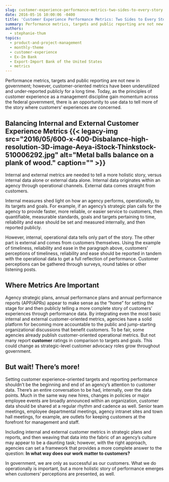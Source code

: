 ```yaml
---
slug: customer-experience-performance-metrics-two-sides-to-every-story
date: 2016-05-16 10:00:06 -0400
title: 'Customer Experience Performance Metrics: Two Sides to Every Story'
summary: Performance metrics, targets and public reporting are not new in government; however, customer-oriented metrics have been underutilized and under-reported publicly for a long time. Today, as the principles of customer experience as a management discipline gain momentum across the federal government, there is an opportunity to use data to tell more of the story where
authors:
  - stephanie-thum
topics:
  - product-and-project-management
  - monthly-theme
  - customer-experience
  - Ex-Im Bank
  - Export-Import Bank of the United States
  - metrics
---
```


Performance metrics, targets and public reporting are not new in government; however, customer-oriented metrics have been underutilized and under-reported publicly for a long time. Today, as the principles of customer experience as a management discipline gain momentum across the federal government, there is an opportunity to use data to tell more of the story where customers&#8217; experiences are concerned.

## Balancing Internal and External Customer Experience Metrics {{< legacy-img src="2016/05/600-x-400-Disbalance-high-resolution-3D-image-Aeya-iStock-Thinkstock-510006292.jpg" alt="Metal balls balance on a plank of wood." caption="" >}} 

Internal and external metrics are needed to tell a more holistic story, versus internal data alone or external data alone. Internal data originates within an agency through operational channels. External data comes straight from customers.

Internal measures shed light on how an agency performs, operationally, to its targets and goals. For example, if an agency’s strategic plan calls for the agency to provide faster, more reliable, or easier service to customers, then quantifiable, measurable standards, goals and targets pertaining to time, reliability and ease should be set and measured internally, and then reported publicly.

However, internal, operational data tells only part of the story. The other part is external and comes from customers themselves. Using the example of timeliness, reliability and ease in the paragraph above, customers&#8217; perceptions of timeliness, reliability and ease should be reported in tandem with the operational data to get a full reflection of performance. Customer perceptions can be gathered through surveys, round tables or other listening posts.

## Where Metrics Are Important

Agency strategic plans, annual performance plans and annual performance reports (APP/APRs) appear to make sense as the “home” for setting the stage for and then publicly telling a more complete story of customers’ experiences through performance data. By integrating even the most basic internal and external customer-oriented metrics, agencies have a solid platform for becoming more accountable to the public and jump-starting organizational discussions that benefit customers. To be fair, some agencies already publish customer-oriented operational metrics. But not many report **customer** ratings in comparison to targets and goals. This could change as strategic-level customer advocacy roles grow throughout government.

## But wait! There’s more!

Setting customer experience-oriented targets and reporting performance shouldn’t be the beginning and end of an agency’s attention to customer data. There’s an entire conversation to be had, internally, over the data points. Much in the same way new hires, changes in policies or major employee events are broadly announced within an organization, customer data should be shared at a regular rhythm and cadence as well. Senior team meetings, employee departmental meetings, agency intranet sites and town hall meetings, for example, are outlets for keeping customers at the forefront for management and staff.

Including internal and external customer metrics in strategic plans and reports, and then weaving that data into the fabric of an agency&#8217;s culture may appear to be a daunting task; however, with the right approach, agencies can set a framework that provides a more complete answer to the question: **In what way does our work matter to customers?**

In government, we are only as successful as our customers. What we do operationally is important, but a more holistic story of performance emerges when customers’ perceptions are presented, as well.